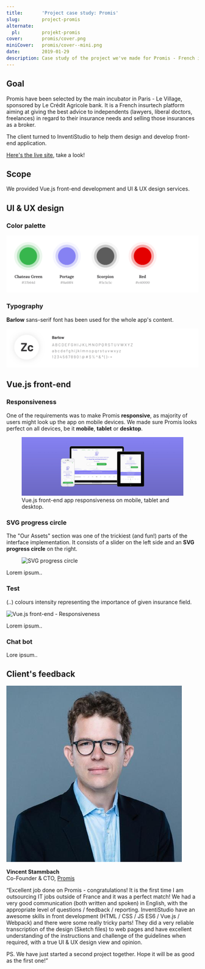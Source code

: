 ```yaml
---
title:       'Project case study: Promis'
slug:        project-promis
alternate:
  pl:        projekt-promis
cover:       promis/cover.png
miniCover:   promis/cover--mini.png
date:        2019-01-29
description: Case study of the project we've made for Promis - French insurtech platform. The goal was to design and develop a Vue.js front-end application of insurtech platform.
---
```


## Goal

Promis have been selected by the main incubator in Paris - Le Village, sponsored by Le Crédit Agricole bank. It is a French insurtech platform aiming at giving the best advice to independents (lawyers, liberal doctors, freelances) in regard to their insurance needs and selling those insurances as a broker. 

The client turned to InventiStudio to help them design and develop front-end application.

<p><a href="//promis.fr/" target="_blank">Here's the live site</a>, take a look!<p>

## Scope

We provided Vue.js front-end development and UI & UX design services. 

<blog-scope v-bind:active-scopes="['vue', 'design']"></blog-scope>

## UI & UX design

### Color palette

![Colors](/static/blog/promis/colors.png)

### Typography

**Barlow** sans-serif font has been used for the whole app's content.

![Typography](/static/blog/promis/typography.png)

## Vue.js front-end

### Responsiveness

One of the requirements was to make Promis **responsive**, as majority of users might look up the app on mobile devices. We made sure Promis looks perfect on all devices, be it **mobile**, **tablet** or **desktop**. 

<figure>
  <div class="blog-post__section--full-w">
    <img src="/static/blog/promis/vuejs-front-end-responsiveness.jpg" alt="Vue.js front-end - Responsiveness" />
  </div>
  <figcaption>Vue.js front-end app responsiveness on mobile, tablet and desktop.</figcaption>
</figure>

### SVG progress circle

The "Our Assets" section was one of the trickiest (and fun!) parts of the interface implementation. It consists of a slider on the left side and an **SVG progress circle** on the right.

<figure>
  <div class="blog-post__browser-frame">
    <img src="/static/blog/promis/circle.gif" alt="SVG progress circle" />
  </div>
  <!-- <figcaption>Assets of Promis represented in four points.</figcaption> -->
</figure>

Lorem ipsum..

### Test

(..) colours intensity representing the importance of given insurance field.

<div class="blog-post__browser-frame">
  <img src="/static/blog/promis/test.png" alt="Vue.js front-end - Responsiveness" />
</div>

Lorem ipsum..

### Chat bot

Lore ipsum..

## Client's feedback

<div class="blog-post__client-feedback">
  <img src="/static/testimonials/vincentstammbach.jpeg" alt="Promis" />
  <p>
    <strong>Vincent Stammbach</strong>
    <br>
    Co-Founder & CTO, <a href="//promis.fr/" target="_blank">Promis</a>
  </p>
</div>

“Excellent job done on Promis - congratulations! It is the first time I am outsourcing IT jobs outside of France and it was a perfect match! We had a very good communication (both written and spoken) in English, with the appropriate level of questions / feedback / reporting. InventiStudio have an awesome skills in front development (HTML / CSS / JS ES6 / Vue.js / Webpack) and there were some really tricky parts! They did a very reliable transcription of the design (Sketch files) to web pages and have excellent understanding of the instructions and challenge of the guidelines when required, with a true UI & UX design view and opinion.  

PS. We have just started a second project together. Hope it will be as good as the first one!”
